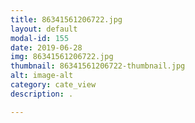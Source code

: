 ```yaml
---
title: 86341561206722.jpg
layout: default
modal-id: 155
date: 2019-06-28
img: 86341561206722.jpg
thumbnail: 86341561206722-thumbnail.jpg
alt: image-alt
category: cate_view
description: .

---
```


